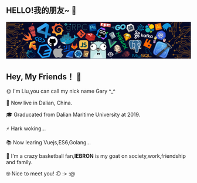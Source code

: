 ## HELLO!我的朋友~ 👋   

![header](./imgs/header_.png)

## Hey, My Friends！ 👋   

🌞 I'm Liu,you can call my nick name Gary ^_^		

👔 Now live in Dalian, China.		

🎓 Graducated from Dalian Maritime University at 2019.				
	
⚡ Hark woking... 				

📚 Now learing Vuejs,ES6,Golang...			

🏀 I'm a crazy basketball fan,**lEBRON** is my goat on society,work,friendship and family. 		

🤓 Nice to meet you! :D :> :@ 	


<!--
**GaryLiu1996/GaryLiu1996** is a ✨ _special_ ✨ repository because its `README.md` (this file) appears on your GitHub profile.

Here are some ideas to get you started:

- 🔭 I’m currently working on ...
- 🌱 I’m currently learning ...
- 👯 I’m looking to collaborate on ...
- 🤔 I’m looking for help with ...
- 💬 Ask me about ...
- 📫 How to reach me: ...
- 😄 Pronouns: ...
- ⚡ Fun fact: ...
-->

